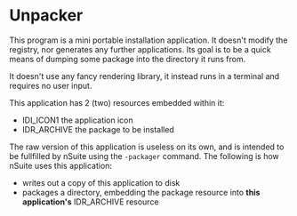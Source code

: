 # Unpacker
This program is a mini portable installation application. It doesn't modify the registry, nor generates any further applications.
Its goal is to be a quick means of dumping some package into the directory it runs from.

It doesn't use any fancy rendering library, it instead runs in a terminal and requires no user input.

This application has 2 (two) resources embedded within it:
  - IDI_ICON1		the application icon
  - IDR_ARCHIVE		the package to be installed    

The raw version of this application is useless on its own, and is intended to be fullfilled by nSuite using the `-packager` command.
The following is how nSuite uses this application:
  - writes out a copy of this application to disk
  - packages a directory, embedding the package resource into **this application's** IDR_ARCHIVE resource